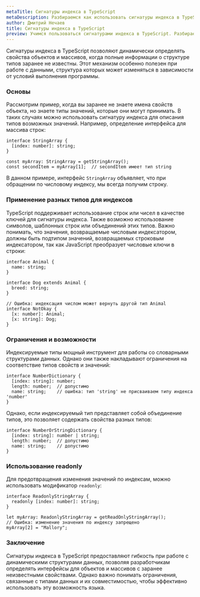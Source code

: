 ```yaml
---
metaTitle: Сигнатуры индекса в TypeScript
metaDescription: Разбираемся как использовать сигнатуры индекса в TypeScript
author: Дмитрий Нечаев
title: Сигнатуры индекса в TypeScript
preview: Учимся пользоваться сигнатурами индекса в TypeScript. Разбираем примеры использования
---
```


Сигнатуры индекса в TypeScript позволяют динамически определять свойства объектов и массивов, когда полные информации о структуре типов заранее не известны. Этот механизм особенно полезен при работе с данными, структура которых может изменяться в зависимости от условий выполнения программы.

### Основы

Рассмотрим пример, когда вы заранее не знаете имена свойств объекта, но знаете типы значений, которые они могут принимать. В таких случаях можно использовать сигнатуру индекса для описания типов возможных значений. Например, определение интерфейса для массива строк:

```tsx
interface StringArray {
  [index: number]: string;
}

const myArray: StringArray = getStringArray();
const secondItem = myArray[1];  // secondItem имеет тип string

```

В данном примере, интерфейс `StringArray` объявляет, что при обращении по числовому индексу, мы всегда получим строку.

### Применение разных типов для индексов

TypeScript поддерживает использование строк или чисел в качестве ключей для сигнатуры индекса. Также возможно использование символов, шаблонных строк или объединений этих типов. Важно понимать, что значения, возвращаемые числовым индексатором, должны быть подтипом значений, возвращаемых строковым индексатором, так как JavaScript преобразует числовые ключи в строки:

```tsx
interface Animal {
  name: string;
}

interface Dog extends Animal {
  breed: string;
}

// Ошибка: индексация числом может вернуть другой тип Animal
interface NotOkay {
  [x: number]: Animal;
  [x: string]: Dog;
}

```

### Ограничения и возможности

Индексируемые типы мощный инструмент для работы со словарными структурами данных. Однако они также накладывают ограничения на соответствие типов свойств и значений:

```tsx
interface NumberDictionary {
  [index: string]: number;
  length: number;  // допустимо
  name: string;    // ошибка: тип 'string' не присваиваем типу индекса 'number'
}

```

Однако, если индексируемый тип представляет собой объединение типов, это позволяет содержать свойства разных типов:

```tsx
interface NumberOrStringDictionary {
  [index: string]: number | string;
  length: number;  // допустимо
  name: string;    // допустимо
}

```

### Использование readonly

Для предотвращения изменения значений по индексам, можно использовать модификатор `readonly`:

```tsx
interface ReadonlyStringArray {
  readonly [index: number]: string;
}

let myArray: ReadonlyStringArray = getReadOnlyStringArray();
// Ошибка: изменение значения по индексу запрещено
myArray[2] = "Mallory";

```

### Заключение

Сигнатуры индекса в TypeScript предоставляют гибкость при работе с динамическими структурами данных, позволяя разработчикам определять интерфейсы для объектов и массивов с заранее неизвестными свойствами. Однако важно понимать ограничения, связанные с типами данных и их совместимостью, чтобы эффективно использовать эту возможность языка.